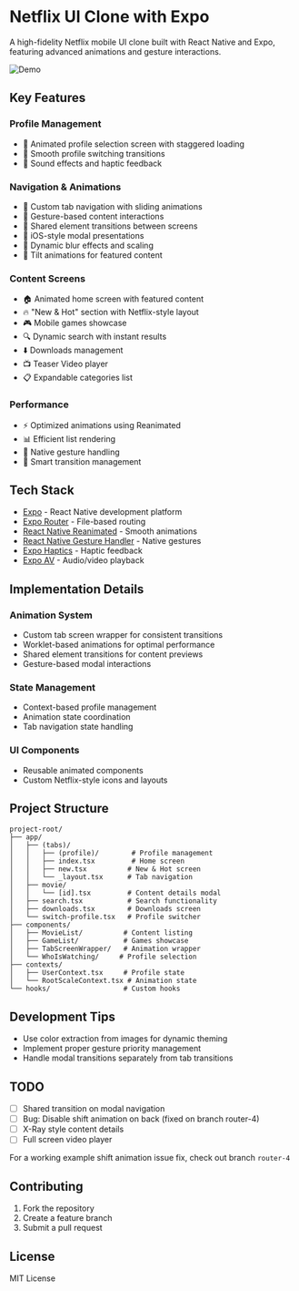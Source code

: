 # Netflix UI Clone with Expo

A high-fidelity Netflix mobile UI clone built with React Native and Expo, featuring advanced animations and gesture interactions.

![Demo](assets/gifs/demo1.gif)

## Key Features

### Profile Management

- 👥 Animated profile selection screen with staggered loading
- 🔄 Smooth profile switching transitions
- 🎵 Sound effects and haptic feedback

### Navigation & Animations

- 🔄 Custom tab navigation with sliding animations
- 💫 Gesture-based content interactions
- 🌟 Shared element transitions between screens
- 📱 iOS-style modal presentations
- 🎨 Dynamic blur effects and scaling
- 🔄 Tilt animations for featured content

### Content Screens

- 🏠 Animated home screen with featured content
- 🔥 "New & Hot" section with Netflix-style layout
- 🎮 Mobile games showcase
- 🔍 Dynamic search with instant results
- ⬇️ Downloads management
- 📺 Teaser Video player
- 📋 Expandable categories list

### Performance

- ⚡ Optimized animations using Reanimated
- 📊 Efficient list rendering
- 🎯 Native gesture handling
- 🔄 Smart transition management

## Tech Stack

- [Expo](https://expo.dev) - React Native development platform
- [Expo Router](https://docs.expo.dev/router/introduction) - File-based routing
- [React Native Reanimated](https://docs.swmansion.com/react-native-reanimated/) - Smooth animations
- [React Native Gesture Handler](https://docs.swmansion.com/react-native-gesture-handler/) - Native gestures
- [Expo Haptics](https://docs.expo.dev/versions/latest/sdk/haptics/) - Haptic feedback
- [Expo AV](https://docs.expo.dev/versions/latest/sdk/av/) - Audio/video playback

## Implementation Details

### Animation System

- Custom tab screen wrapper for consistent transitions
- Worklet-based animations for optimal performance
- Shared element transitions for content previews
- Gesture-based modal interactions

### State Management

- Context-based profile management
- Animation state coordination
- Tab navigation state handling

### UI Components

- Reusable animated components
- Custom Netflix-style icons and layouts

## Project Structure

```
project-root/
├── app/
│   ├── (tabs)/
│   │   ├── (profile)/        # Profile management
│   │   ├── index.tsx         # Home screen
│   │   ├── new.tsx          # New & Hot screen
│   │   └── _layout.tsx      # Tab navigation
│   ├── movie/
│   │   └── [id].tsx         # Content details modal
│   ├── search.tsx           # Search functionality
│   ├── downloads.tsx        # Downloads screen
│   └── switch-profile.tsx   # Profile switcher
├── components/
│   ├── MovieList/          # Content listing
│   ├── GameList/           # Games showcase
│   ├── TabScreenWrapper/   # Animation wrapper
│   └── WhoIsWatching/     # Profile selection
├── contexts/
│   ├── UserContext.tsx     # Profile state
│   └── RootScaleContext.tsx # Animation state
└── hooks/                  # Custom hooks
```

## Development Tips

- Use color extraction from images for dynamic theming
- Implement proper gesture priority management
- Handle modal transitions separately from tab transitions

## TODO

- [ ] Shared transition on modal navigation
- [ ] Bug: Disable shift animation on back (fixed on branch router-4)
- [ ] X-Ray style content details
- [ ] Full screen video player

For a working example shift animation issue fix, check out branch `router-4`

## Contributing

1. Fork the repository
2. Create a feature branch
3. Submit a pull request

## License

MIT License
